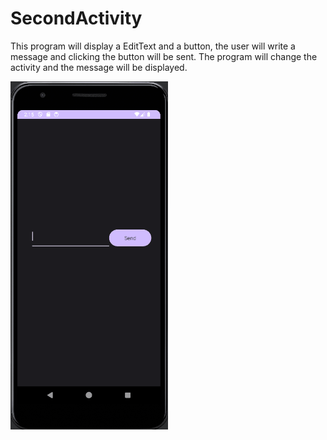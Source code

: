 # SecondActivity

This program will display a EditText and a button, the user will write a message and clicking the button will be sent. The program will change the activity and the message will be displayed.

<img src="SecondAct gif.gif" width="50%" />
